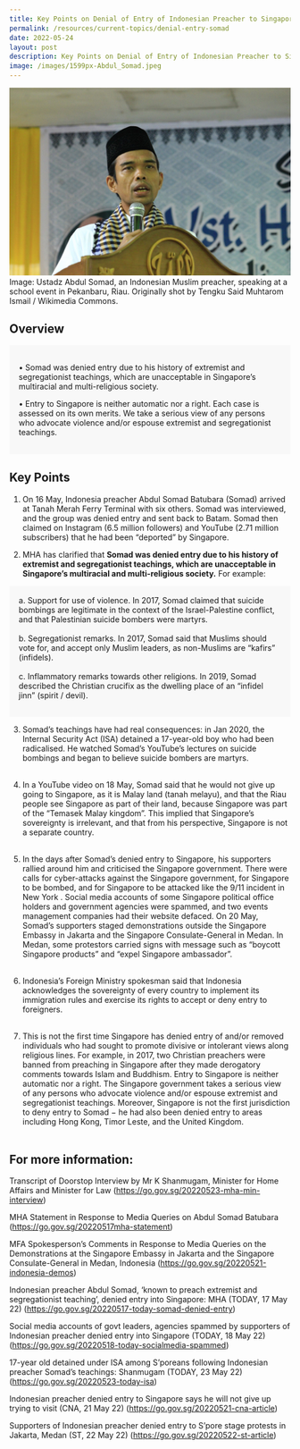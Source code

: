 ```yaml
---
title: Key Points on Denial of Entry of Indonesian Preacher to Singapore
permalink: /resources/current-topics/denial-entry-somad
date: 2022-05-24
layout: post
description: Key Points on Denial of Entry of Indonesian Preacher to Singapore
image: /images/1599px-Abdul_Somad.jpeg
---
```

![](/images/1599px-Abdul_Somad.jpeg)
Image: Ustadz Abdul Somad, an Indonesian Muslim preacher, speaking at a school event in Pekanbaru, Riau. Originally shot by Tengku Said Muhtarom Ismail / Wikimedia Commons. 

## Overview 

<div style="border:0px solid #0505f8;background-color:#f8f8f8;padding:1.2em;">
<p>
•	 Somad was denied entry due to his history of extremist and segregationist teachings, which are unacceptable in Singapore’s multiracial and multi-religious society.

•	Entry to Singapore is neither automatic nor a right. Each case is assessed on its own merits. We take a serious view of any persons who advocate violence and/or espouse extremist and segregationist teachings. </p></div> 

## Key Points

1. On 16 May, Indonesia preacher Abdul Somad Batubara (Somad) arrived at Tanah Merah Ferry Terminal with six others. Somad was interviewed, and the group was denied entry and sent back to Batam. Somad then claimed on Instagram (6.5 million followers) and YouTube (2.71 million subscribers) that he had been “deported” by Singapore. 

2. MHA has clarified that **Somad was denied entry due to his history of extremist and segregationist teachings, which are unacceptable in Singapore’s multiracial and multi-religious society.** For example: 
<div style="border:0px solid #0505f8;background-color:#f8f8f8;padding:1.2em;">
a.	Support for use of violence. In 2017, Somad claimed that suicide bombings are legitimate in the context of the Israel-Palestine conflict, and that Palestinian suicide bombers were martyrs. 
<br><br>
b.	Segregationist remarks. In 2017, Somad said that Muslims should vote for, and accept only Muslim leaders, as non-Muslims are “kafirs” (infidels).
<br><br>
c.	Inflammatory remarks towards other religions. In 2019, Somad described the Christian crucifix as the dwelling place of an “infidel jinn” (spirit / devil). 
</p></div> 

3.	Somad’s teachings have had real consequences: in Jan 2020, the Internal Security Act (ISA) detained a 17-year-old boy who had been radicalised. He watched Somad’s YouTube’s lectures on suicide bombings and began to believe suicide bombers are martyrs.  <br><br>

4.	In a YouTube video on 18 May, Somad said that he would not give up going to Singapore, as it is Malay land (tanah melayu), and that the Riau people see Singapore as part of their land, because Singapore was part of the “Temasek Malay kingdom”. This implied that Singapore’s sovereignty is irrelevant, and that from his perspective, Singapore is not a separate country. <br><br>

5.	In the days after Somad’s denied entry to Singapore, his supporters rallied around him and criticised the Singapore government. There were calls for cyber-attacks against the Singapore government, for Singapore to be bombed, and for Singapore to be attacked like the 9/11 incident in New York . Social media accounts of some Singapore political office holders and government agencies were spammed, and two events management companies had their website defaced. On 20 May, Somad’s supporters staged demonstrations outside the Singapore Embassy in Jakarta and the Singapore Consulate-General in Medan. In Medan, some protestors carried signs with message such as “boycott Singapore products” and “expel Singapore ambassador”. <br><br>

6.	Indonesia’s Foreign Ministry spokesman said that Indonesia acknowledges the sovereignty of every country to implement its immigration rules and exercise its rights to accept or deny entry to foreigners.  <br><br>

7.	This is not the first time Singapore has denied entry of and/or removed individuals who had sought to promote divisive or intolerant views along religious lines. For example, in 2017, two Christian preachers were banned from preaching in Singapore after they made derogatory comments towards Islam and Buddhism. Entry to Singapore is neither automatic nor a right. The Singapore government takes a serious view of any persons who advocate violence and/or espouse extremist and segregationist teachings. Moreover, Singapore is not the first jurisdiction to deny entry to Somad − he had also been denied entry to areas including Hong Kong, Timor Leste, and the United Kingdom. <br><br>


## For more information: 

Transcript of Doorstop Interview by Mr K Shanmugam, Minister for Home Affairs and Minister for Law (https://go.gov.sg/20220523-mha-min-interview) 

MHA Statement in Response to Media Queries on Abdul Somad Batubara (https://go.gov.sg/20220517mha-statement) 

MFA Spokesperson’s Comments in Response to Media Queries on the Demonstrations at the Singapore Embassy in Jakarta and the Singapore Consulate-General in Medan, Indonesia (https://go.gov.sg/20220521-indonesia-demos) 

Indonesian preacher Abdul Somad, ‘known to preach extremist and segregationist teaching’, denied entry into Singapore: MHA (TODAY, 17 May 22) (https://go.gov.sg/20220517-today-somad-denied-entry) 

Social media accounts of govt leaders, agencies spammed by supporters of Indonesian preacher denied entry into Singapore (TODAY, 18 May 22) (https://go.gov.sg/20220518-today-socialmedia-spammed) 

17-year old detained under ISA among S’poreans following Indonesian preacher Somad’s teachings: Shanmugam (TODAY, 23 May 22) (https://go.gov.sg/20220523-today-isa) 

Indonesian preacher denied entry to Singapore says he will not give up trying to visit (CNA, 21 May 22) (https://go.gov.sg/20220521-cna-article)

Supporters of Indonesian preacher denied entry to S’pore stage protests in Jakarta, Medan (ST, 22 May 22) (https://go.gov.sg/20220522-st-article)